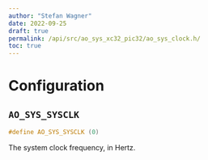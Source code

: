 ```yaml
---
author: "Stefan Wagner"
date: 2022-09-25
draft: true
permalink: /api/src/ao_sys_xc32_pic32/ao_sys_clock.h/
toc: true
---
```


# Configuration

## `AO_SYS_SYSCLK`

```c
#define AO_SYS_SYSCLK (0)
```

The system clock frequency, in Hertz.
